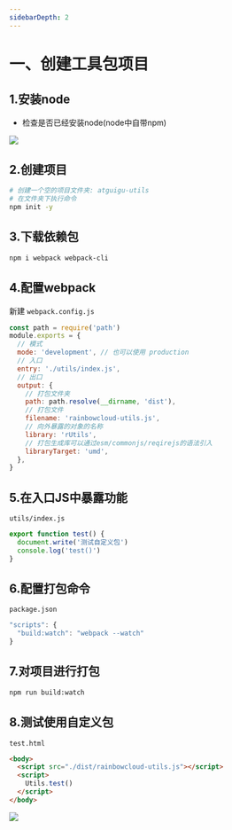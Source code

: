 ```yaml
---
sidebarDepth: 2
---
```


# 一、创建工具包项目

## 1.安装node

- 检查是否已经安装node(node中自带npm)

![](/images/utils/node.png)

## 2.创建项目

```sh
# 创建一个空的项目文件夹: atguigu-utils
# 在文件夹下执行命令
npm init -y
```

## 3.下载依赖包

```sh
npm i webpack webpack-cli
```

## 4.配置webpack

新建 `webpack.config.js`

```js
const path = require('path')
module.exports = {
  // 模式
  mode: 'development', // 也可以使用 production
  // 入口
  entry: './utils/index.js', 
  // 出口
  output: {
    // 打包文件夹
    path: path.resolve(__dirname, 'dist'),
    // 打包文件
    filename: 'rainbowcloud-utils.js', 
    // 向外暴露的对象的名称
    library: 'rUtils',
    // 打包生成库可以通过esm/commonjs/reqirejs的语法引入
    libraryTarget: 'umd', 
  },
}
```

## 5.在入口JS中暴露功能

`utils/index.js`

```js
export function test() {
  document.write('测试自定义包')
  console.log('test()')
}
```

## 6.配置打包命令

`package.json`

```js
"scripts": {
  "build:watch": "webpack --watch"
}
```

## 7.对项目进行打包

```sh
npm run build:watch
```

## 8.测试使用自定义包

`test.html`

```html
<body>
  <script src="./dist/rainbowcloud-utils.js"></script>
  <script>
    Utils.test()
  </script>
</body>
```
![](/images/utils/testbao.png)

